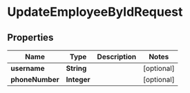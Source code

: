 

# UpdateEmployeeByIdRequest


## Properties

| Name | Type | Description | Notes |
|------------ | ------------- | ------------- | -------------|
|**username** | **String** |  |  [optional] |
|**phoneNumber** | **Integer** |  |  [optional] |




